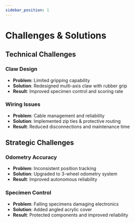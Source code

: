 ```yaml
---
sidebar_position: 1
---
```


# Challenges & Solutions

## Technical Challenges

### Claw Design
- **Problem**: Limited gripping capability
- **Solution**: Redesigned multi-axis claw with rubber grip
- **Result**: Improved specimen control and scoring rate

### Wiring Issues
- **Problem**: Cable management and reliability
- **Solution**: Implemented zip ties & protective routing
- **Result**: Reduced disconnections and maintenance time

## Strategic Challenges

### Odometry Accuracy
- **Problem**: Inconsistent position tracking
- **Solution**: Upgraded to 3-wheel odometry system
- **Result**: Improved autonomous reliability

### Specimen Control
- **Problem**: Falling specimens damaging electronics
- **Solution**: Added angled acrylic cover
- **Result**: Protected components and improved reliability 